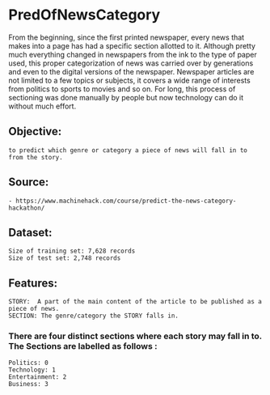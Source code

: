 # PredOfNewsCategory

From the beginning, since the first printed newspaper, 
every news that makes into a page has had a specific section allotted to it. 
Although pretty much everything changed in newspapers from the ink to the type of paper used, 
this proper categorization of news was carried over by generations and even to the digital versions of the newspaper. 
Newspaper articles are not limited to a few topics or subjects,
it covers a wide range of interests from politics to sports to movies and so on. 
For long, this process of sectioning was done manually by people but now technology can do it without much effort. 

## Objective:
	to predict which genre or category a piece of news will fall in to from the story.
	
## Source:
	- https://www.machinehack.com/course/predict-the-news-category-hackathon/
	
## Dataset:
	Size of training set: 7,628 records
	Size of test set: 2,748 records

## Features:
	STORY:  A part of the main content of the article to be published as a piece of news.
	SECTION: The genre/category the STORY falls in.

### There are four distinct sections where each story may fall in to. The Sections are labelled as follows :
	Politics: 0
	Technology: 1
	Entertainment: 2
	Business: 3

